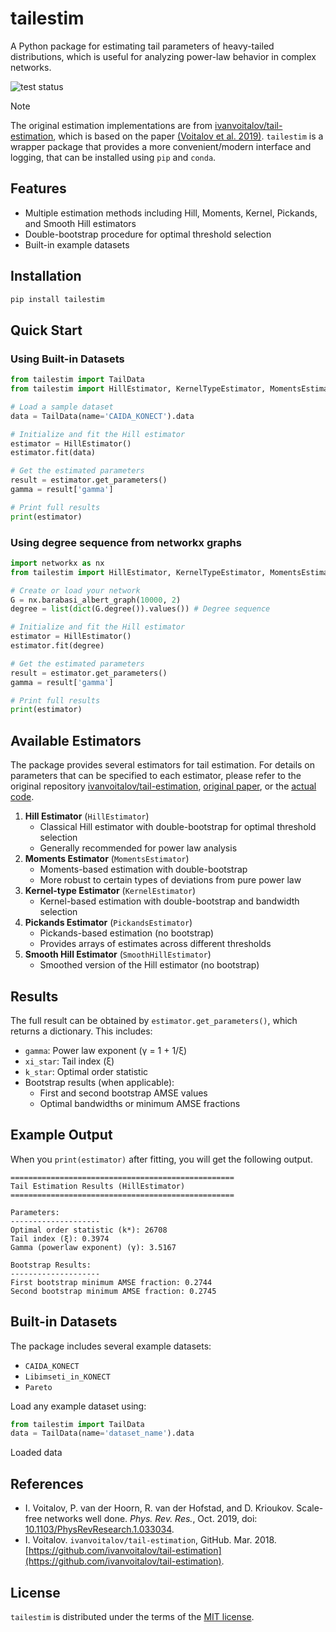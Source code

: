 # tailestim

A Python package for estimating tail parameters of heavy-tailed distributions, which is useful for analyzing power-law behavior in complex networks.

![test status](https://github.com/mu373/tailestim/actions/workflows/test.yml/badge.svg)

> [!NOTE]
> The original estimation implementations are from [ivanvoitalov/tail-estimation](https://github.com/ivanvoitalov/tail-estimation), which is based on the paper [(Voitalov et al. 2019)](https://doi.org/10.1103/PhysRevResearch.1.033034). `tailestim` is a wrapper package that provides a more convenient/modern interface and logging, that can be installed using `pip` and `conda`.

## Features
- Multiple estimation methods including Hill, Moments, Kernel, Pickands, and Smooth Hill estimators
- Double-bootstrap procedure for optimal threshold selection
- Built-in example datasets

## Installation
```bash
pip install tailestim
```

## Quick Start

### Using Built-in Datasets
```python
from tailestim import TailData
from tailestim import HillEstimator, KernelTypeEstimator, MomentsEstimator

# Load a sample dataset
data = TailData(name='CAIDA_KONECT').data

# Initialize and fit the Hill estimator
estimator = HillEstimator()
estimator.fit(data)

# Get the estimated parameters
result = estimator.get_parameters()
gamma = result['gamma']

# Print full results
print(estimator)
```

### Using degree sequence from networkx graphs
```python
import networkx as nx
from tailestim import HillEstimator, KernelTypeEstimator, MomentsEstimator

# Create or load your network
G = nx.barabasi_albert_graph(10000, 2)
degree = list(dict(G.degree()).values()) # Degree sequence

# Initialize and fit the Hill estimator
estimator = HillEstimator()
estimator.fit(degree)

# Get the estimated parameters
result = estimator.get_parameters()
gamma = result['gamma']

# Print full results
print(estimator)
```

## Available Estimators
The package provides several estimators for tail estimation. For details on parameters that can be specified to each estimator, please refer to the original repository [ivanvoitalov/tail-estimation](https://github.com/ivanvoitalov/tail-estimation), [original paper](https://doi.org/10.1103/PhysRevResearch.1.033034), or the [actual code](https://github.com/mu373/tailestim/blob/main/src/tailestim/tail_methods.py).

1. **Hill Estimator** (`HillEstimator`)
   - Classical Hill estimator with double-bootstrap for optimal threshold selection
   - Generally recommended for power law analysis
2. **Moments Estimator** (`MomentsEstimator`)
   - Moments-based estimation with double-bootstrap
   - More robust to certain types of deviations from pure power law
3. **Kernel-type Estimator** (`KernelEstimator`)
   - Kernel-based estimation with double-bootstrap and bandwidth selection
4. **Pickands Estimator** (`PickandsEstimator`)
   - Pickands-based estimation (no bootstrap)
   - Provides arrays of estimates across different thresholds
5. **Smooth Hill Estimator** (`SmoothHillEstimator`)
   - Smoothed version of the Hill estimator (no bootstrap)

## Results
The full result can be obtained by `estimator.get_parameters()`, which returns a dictionary. This includes:
- `gamma`: Power law exponent (γ = 1 + 1/ξ)
- `xi_star`: Tail index (ξ)
- `k_star`: Optimal order statistic
- Bootstrap results (when applicable):
  - First and second bootstrap AMSE values
  - Optimal bandwidths or minimum AMSE fractions

## Example Output
When you `print(estimator)` after fitting, you will get the following output.
```
==================================================
Tail Estimation Results (HillEstimator)
==================================================

Parameters:
--------------------
Optimal order statistic (k*): 26708
Tail index (ξ): 0.3974
Gamma (powerlaw exponent) (γ): 3.5167

Bootstrap Results:
--------------------
First bootstrap minimum AMSE fraction: 0.2744
Second bootstrap minimum AMSE fraction: 0.2745
```

## Built-in Datasets

The package includes several example datasets:
- `CAIDA_KONECT`
- `Libimseti_in_KONECT`
- `Pareto`

Load any example dataset using:
```python
from tailestim import TailData
data = TailData(name='dataset_name').data
```

Loaded data 

## References
- I. Voitalov, P. van der Hoorn, R. van der Hofstad, and D. Krioukov. Scale-free networks well done. *Phys. Rev. Res.*, Oct. 2019, doi: [10.1103/PhysRevResearch.1.033034](https://doi.org/10.1103/PhysRevResearch.1.033034).
- I. Voitalov. `ivanvoitalov/tail-estimation`, GitHub. Mar. 2018. [https://github.com/ivanvoitalov/tail-estimation](https://github.com/ivanvoitalov/tail-estimation).


## License
`tailestim` is distributed under the terms of the [MIT license](https://github.com/mu373/tailestim/blob/main/LICENSE.txt).
